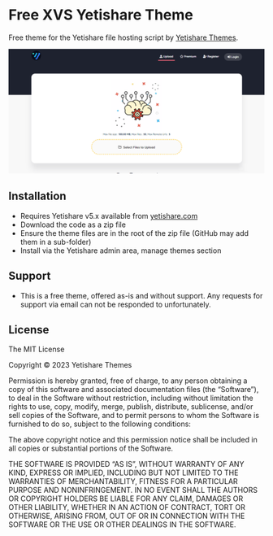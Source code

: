 # Free XVS Yetishare Theme

Free theme for the Yetishare file hosting script by [Yetishare Themes](https://yetishare-themes.com).

![img.png](offline/img.png)

## Installation

- Requires Yetishare v5.x available from [yetishare.com](https://yetishare.com)
- Download the code as a zip file
- Ensure the theme files are in the root of the zip file (GitHub may add them in a sub-folder)
- Install via the Yetishare admin area, manage themes section

## Support

- This is a free theme, offered as-is and without support. Any requests for support via email can not be responded to unfortunately.

## License

The MIT License

Copyright © 2023 Yetishare Themes

Permission is hereby granted, free of charge, to any person obtaining a copy of this software and associated documentation files (the “Software”), to deal in the Software without restriction, including without limitation the rights to use, copy, modify, merge, publish, distribute, sublicense, and/or sell copies of the Software, and to permit persons to whom the Software is furnished to do so, subject to the following conditions:

The above copyright notice and this permission notice shall be included in all copies or substantial portions of the Software.

THE SOFTWARE IS PROVIDED “AS IS”, WITHOUT WARRANTY OF ANY KIND, EXPRESS OR IMPLIED, INCLUDING BUT NOT LIMITED TO THE WARRANTIES OF MERCHANTABILITY, FITNESS FOR A PARTICULAR PURPOSE AND NONINFRINGEMENT. IN NO EVENT SHALL THE AUTHORS OR COPYRIGHT HOLDERS BE LIABLE FOR ANY CLAIM, DAMAGES OR OTHER LIABILITY, WHETHER IN AN ACTION OF CONTRACT, TORT OR OTHERWISE, ARISING FROM, OUT OF OR IN CONNECTION WITH THE SOFTWARE OR THE USE OR OTHER DEALINGS IN THE SOFTWARE.